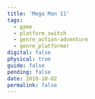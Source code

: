 ```yaml
---
title: 'Mega Man 11'
tags:
  - game
  - platform_switch
  - genre_action-adventure
  - genre_platformer
digital: false
physical: true
guide: false
pending: false
date: 2018-10-02
permalink: false
---
```

